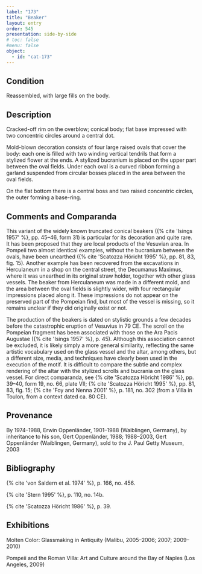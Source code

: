 ```yaml
---
label: "173"
title: "Beaker"
layout: entry
order: 545
presentation: side-by-side
# toc: false
#menu: false 
object:
  - id: "cat-173"
---
```


## Condition

Reassembled, with large fills on the body.

## Description

Cracked-off rim on the overblow; conical body; flat base impressed with two concentric circles around a central dot.

Mold-blown decoration consists of four large raised ovals that cover the body: each one is filled with two winding vertical tendrils that form a stylized flower at the ends. A stylized bucranium is placed on the upper part between the oval fields. Under each oval is a curved ribbon forming a garland suspended from circular bosses placed in the area between the oval fields.

On the flat bottom there is a central boss and two raised concentric circles, the outer forming a base-ring.

## Comments and Comparanda

This variant of the widely known truncated conical beakers ({% cite 'Isings 1957' %}, pp. 45–46, form 31) is particular for its decoration and quite rare. It has been proposed that they are local products of the Vesuvian area. In Pompeii two almost identical examples, without the bucranium between the ovals, have been unearthed ({% cite 'Scatozza Höricht 1995' %}, pp. 81, 83, fig. 15). Another example has been recovered from the excavations in Herculaneum in a shop on the central street, the Decumanus Maximus, where it was unearthed in its original straw holder, together with other glass vessels. The beaker from Herculaneum was made in a different mold, and the area between the oval fields is slightly wider, with four rectangular impressions placed along it. These impressions do not appear on the preserved part of the Pompeian find, but most of the vessel is missing, so it remains unclear if they did originally exist or not.

The production of the beakers is dated on stylistic grounds a few decades before the catastrophic eruption of Vesuvius in 79 CE. The scroll on the Pompeian fragment has been associated with those on the Ara Pacis Augustae ({% cite 'Isings 1957' %}, p. 45). Although this association cannot be excluded, it is likely simply a more general similarity, reflecting the same artistic vocabulary used on the glass vessel and the altar, among others, but a different size, media, and techniques have clearly been used in the execution of the motif. It is difficult to compare the subtle and complex rendering of the altar with the stylized scrolls and bucrania on the glass vessel. For direct comparanda, see {% cite 'Scatozza Höricht 1986' %}, pp. 39–40, form 19, no. 66, plate VII; {% cite 'Scatozza Höricht 1995' %}, pp. 81, 83, fig. 15; {% cite 'Foy and Nenna 2001' %}, p. 181, no. 302 (from a Villa in Toulon, from a context dated ca. 80 CE).

## Provenance

By 1974–1988, Erwin Oppenländer, 1901–1988 (Waiblingen, Germany), by inheritance to his son, Gert Oppenländer, 1988; 1988–2003, Gert Oppenländer (Waiblingen, Germany), sold to the J. Paul Getty Museum, 2003

## Bibliography

{% cite 'von Saldern et al. 1974' %}, p. 166, no. 456.

{% cite 'Stern 1995' %}, p. 110, no. 14b.

{% cite 'Scatozza Höricht 1986' %}, p. 39.

## Exhibitions

Molten Color: Glassmaking in Antiquity (Malibu, 2005–2006; 2007; 2009–2010)

Pompeii and the Roman Villa: Art and Culture around the Bay of Naples (Los Angeles, 2009)